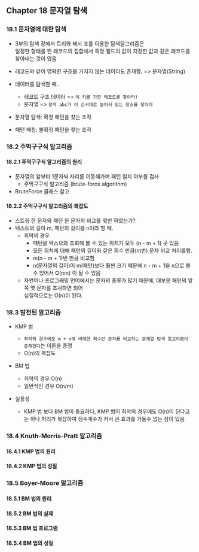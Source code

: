 ##  Chapter 18 문자열 탐색

### 18.1 문자열에 대한 탐색
* 3부의 탐색 장에서 트리와 해시 표를 이용한 탐색알고리즘은  
  일정한 형태를 띈 레코드의 집합에서 특정 필드의 값이 지정한 값과 같은 레코드를 찾아내는 것이 였음

* 레코드와 같이 명확한 구조를 가지지 않는 데이터도 존재함. => 문자열(String)

* 데이터를 탐색할 때..
    * 레코드 구조 데이터 => `이 키를 가진 레코드를 찾아라!`
    * 문자열 => `문자 abc가 이 순서대로 늘어서 있는 장소를 찾아라`

* 문자열 탐색: 확정 패턴을 찾는 조작
* 패턴 매칭: 불확정 패턴을 찾는 조작

### 18.2 주먹구구식 알고리즘
#### 18.2.1 주먹구구식 알고리즘의 원리
* 문자열의 앞부터 1문자씩 자리를 이동해가며 패턴 일치 여부를 검사
    * 주먹구구식 알고리즘 (brute-force algorithm)
* BruteForce 클래스 참고


#### 18.2.2 주먹구구식 알고리즘의 복잡도
* 스트링 한 문자와 패턴 한 문자의 비교를 몇번 하였는가?
* 텍스트의 길이 m, 패턴의 길이를 n이라 할 때.
    * 최악의 경우
        * 패턴을 텍스으와 조회해 볼 수 있는 위치가 모두 (n - m + 1) 곳 있음
        * 모든 위치에 대해 패턴의 길이와 같은 회수 만큼(m번) 문자 비교 처리를함.
        * m(n - m + 1)번 만큼 비교함
        * n(문자열의 길이)이 m(패턴)보다 훨씬 크기 때문에 n - m + 1을  n으로 볼 수 있어서 O(mn) 이 될 수 있음
    * 자연어나 프로그래밍 언어에서는 문자의 종류가 많기 때문에, 대부분 패턴의 앞쪽 몇 문자를 조사하면 되어  
    실질적으로는 O(n)이 된다.
      
      
### 18.3 발전된 알고리즘
* KMP 법
    * `최악의 경우에도 m + n에 비례한 회수만 문자를 비교하는 문제열 탐색 알고리즘이 존재한다`는 이론을 증명
    * O(n)의 복잡도
* BM 법
    * 최악의 경우 O(n)
    * 일반적인 경우 O(n/m)

* 실용성
    * KMP 법 보다 BM 법이 중요하다, KMP 법이 최악의 경우에도 O(n)이 된다고는 하나 처리가 복잡하여 정수계수가 커서 큰 효과를 거둘수 없는 점이 있음

### 18.4 Knuth-Morris-Pratt 알고리즘
#### 18.4.1 KMP 법의 원리


#### 18.4.2 KMP 법의 성질


### 18.5 Boyer-Moore 알고리즘
#### 18.5.1 BM 법의 원리



#### 18.5.2 BM 법의 실제


#### 18.5.3 BM 법 프로그램

#### 18.5.4 BM 법의 성질



